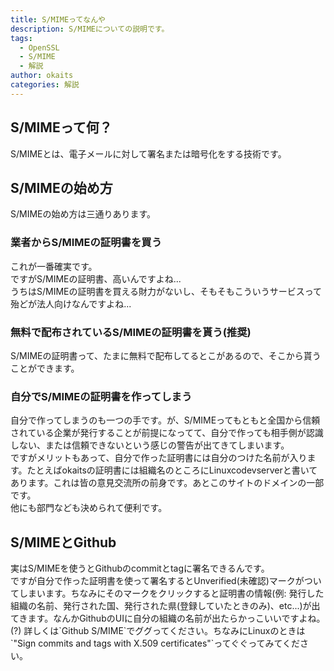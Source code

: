 ```yaml
---
title: S/MIMEってなんや
description: S/MIMEについての説明です。
tags:
  - OpenSSL
  - S/MIME
  - 解説
author: okaits
categories: 解説
---
```

<div class="adservice-pc"></div>
<h2>S/MIMEって何？</h2>
S/MIMEとは、電子メールに対して署名または暗号化をする技術です。<br>
<h2>S/MIMEの始め方</h2>
S/MIMEの始め方は三通りあります。<br>
<h3>業者からS/MIMEの証明書を買う</h3>
これが一番確実です。<br>
ですがS/MIMEの証明書、高いんですよね...<br>
うちはS/MIMEの証明書を買える財力がないし、<wbr>そもそもこういうサービスって殆どが法人向けなんですよね...<br>
<h3>無料で配布されているS/MIMEの証明書を貰う(推奨)</h3>
S/MIMEの証明書って、たまに無料で配布してるとこがあるので、そこから貰うことができます。<br>
<h3>自分でS/MIMEの証明書を作ってしまう</h3>
自分で作ってしまうのも一つの手です。<wbr>が、S/MIMEってもともと全国から信頼されている企業が発行することが前提になってて、自分で作っても相手側が認識しない、または信頼できないという感じの警告が出てきてしまいます。<br>
ですがメリットもあって、自分で作った証明書には自分のつけた名前が入ります。<wbr>たとえばokaitsの証明書には組織名のところにLinuxcodevserverと書いてあります。これは皆の意見交流所の前身です。あとこのサイトのドメインの一部です。<br>
他にも部門なども決められて便利です。<br>
<h2>S/MIMEとGithub</h2>
実はS/MIMEを使うとGithubのcommitとtagに署名できるんです。<br>
ですが自分で作った証明書を使って署名するとUnverified(未確認)マークがついてしまいます。<wbr>ちなみにそのマークをクリックすると証明書の情報(例: 発行した組織の名前、発行された国、発行された県(登録していたときのみ)、etc...)が出てきます。なんかGithubのUIに自分の組織の名前が出たらかっこいいですよね。(?)
詳しくは`Github S/MIME`でググってください。<wbr>ちなみにLinuxのときは`"Sign commits and tags with X.509 certificates"`ってぐぐってみてください。<br>
